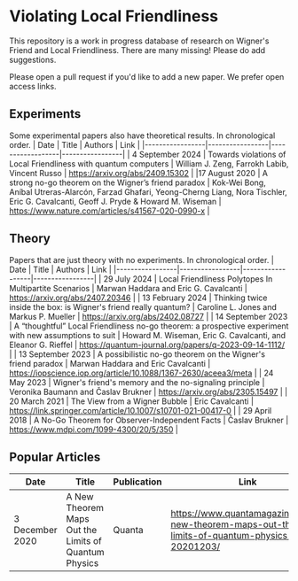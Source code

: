# Violating Local Friendliness
This repository is a work in progress database of research on Wigner's Friend and Local Friendliness. There are many missing! Please do add suggestions.

Please open a pull request if you'd like to add a new paper. We prefer open access links.

## Experiments
Some experimental papers also have theoretical results. In chronological order.
| Date | Title | Authors | Link |
|-----------------|-----------------|------------------|-----------------|
| 4 September 2024 | Towards violations of Local Friendliness with quantum computers | William J. Zeng, Farrokh Labib, Vincent Russo | https://arxiv.org/abs/2409.15302 |
|17 August 2020    | A strong no-go theorem on the Wigner’s friend paradox | Kok-Wei Bong, Aníbal Utreras-Alarcón, Farzad Ghafari, Yeong-Cherng Liang, Nora Tischler, Eric G. Cavalcanti, Geoff J. Pryde & Howard M. Wiseman | https://www.nature.com/articles/s41567-020-0990-x |

## Theory
Papers that are just theory with no experiments. In chronological order.
| Date | Title | Authors | Link |
|-----------------|-----------------|------------------|-----------------|
| 29 July 2024 | Local Friendliness Polytopes In Multipartite Scenarios | Marwan Haddara and Eric G. Cavalcanti | https://arxiv.org/abs/2407.20346 |
| 13 February 2024 | Thinking twice inside the box: is Wigner's friend really quantum? | Caroline L. Jones and Markus P. Mueller | https://arxiv.org/abs/2402.08727 |
| 14 September 2023 | A “thoughtful” Local Friendliness no-go theorem: a prospective experiment with new assumptions to suit | Howard M. Wiseman, Eric G. Cavalcanti, and Eleanor G. Rieffel | https://quantum-journal.org/papers/q-2023-09-14-1112/ |
| 13 September 2023 | A possibilistic no-go theorem on the Wigner's friend paradox | Marwan Haddara and Eric Cavalcanti | https://iopscience.iop.org/article/10.1088/1367-2630/aceea3/meta |
| 24 May 2023 | Wigner's friend's memory and the no-signaling principle | Veronika Baumann and Časlav Brukner | https://arxiv.org/abs/2305.15497 |
| 20 March 2021     | The View from a Wigner Bubble | Eric Cavalcanti | https://link.springer.com/article/10.1007/s10701-021-00417-0 |
| 29 April 2018     | A No-Go Theorem for Observer-Independent Facts | Časlav Brukner | https://www.mdpi.com/1099-4300/20/5/350 |

## Popular Articles
| Date | Title | Publication | Link |
|-----------------|-----------------|------------------|-----------------|
|3 December 2020 | A New Theorem Maps Out the Limits of Quantum Physics | Quanta |https://www.quantamagazine.org/a-new-theorem-maps-out-the-limits-of-quantum-physics-20201203/|
